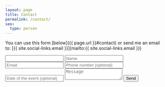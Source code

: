 ```yaml
---
layout: page
title: Contact
permalink: /contact/
seo:
  type: person
---
```


You can use this form [below]({{ page.url }}#contact) or send me an email to: [{{ site.social-links.email }}](mailto:{{ site.social-links.email }})
<br/>
<form id="contact" class="gform contact-form" action="https://script.google.com/macros/s/AKfycbyBhqS3oy0K6qYzFxR7XuKOY8FKglotc-kjtKEYu7fK4W0JpUhR/exec" method="POST">
  <div class="form-elements">
    <input id="honeypot" type="text" name="honeypot" value="" />
    <input type="text" name="name" placeholder="Name" maxlength="50" required>
    <input type="email" name="email" placeholder="Email" maxlength="254" required>
    <input type="tel" name="telNo" placeholder="Phone number (optional)" maxlength="20">
    <input type="text" onfocus="(this.type='date')" name="date" placeholder="Date of the event (optional)">
    <textarea name="message" placeholder="Message" maxlength="400" required></textarea>
    <input class="w3-button w3-right w3-border" type="submit" value="Send">
  </div>
  <div class="thankyou_message" style="display:none;">
    <h3>Thank you for contacting me!
      I will get back to you soon!</h3>
  </div>
</form>
<script data-cfasync="false" type="text/javascript" src="{{ '/assets/vendor/form-submission-handler.js' | relative_url }}"></script>
